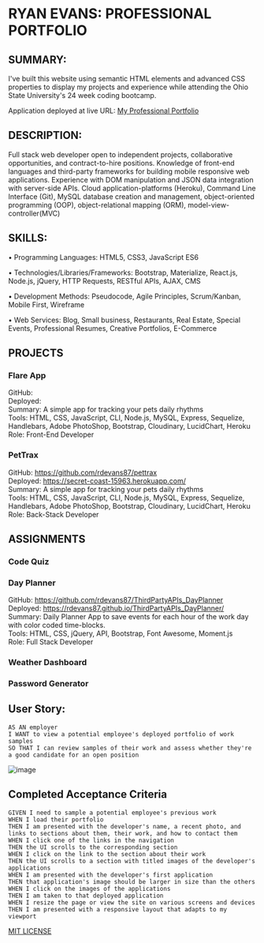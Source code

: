 # RYAN EVANS: PROFESSIONAL PORTFOLIO 

## SUMMARY:

I've built this website using semantic HTML elements and advanced CSS properties to display my projects and experience while attending the Ohio State University's 24 week coding bootcamp. 

Application deployed at live URL: [My Professional Portfolio](https://rdevans87.github.io/RyanEvans_ProfessionalPortfolio/)

## DESCRIPTION:

Full stack web developer open to independent projects, collaborative opportunities, and contract-to-hire positions. Knowledge of front-end languages and third-party frameworks for building mobile responsive web applications. Experience with DOM manipulation and JSON data integration with server-side APIs. Cloud application-platforms (Heroku), Command Line Interface (Git), MySQL database creation and management, object-oriented programming (OOP), object-relational mapping (ORM), model-view-controller(MVC)

## SKILLS: 

• Programming Languages: HTML5, CSS3, JavaScript ES6

• Technologies/Libraries/Frameworks: Bootstrap, Materialize, React.js, Node.js, jQuery, HTTP
Requests, RESTful APIs, AJAX, CMS

• Development Methods: Pseudocode, Agile Principles, Scrum/Kanban, Mobile First, Wireframe

• Web Services: Blog, Small business, Restaurants, Real Estate, Special Events, Professional
Resumes, Creative Portfolios, E-Commerce

## PROJECTS

### Flare App <br>
GitHub: <br>
Deployed:<br>
Summary:  A simple app for tracking your pets daily rhythms<br>
Tools: HTML, CSS, JavaScript, CLI, Node.js, MySQL, Express, Sequelize, Handlebars, Adobe PhotoShop, Bootstrap, Cloudinary, LucidChart, Heroku<br>
Role: Front-End Developer<br>

### PetTrax <br>
GitHub: https://github.com/rdevans87/pettrax<br>
Deployed: https://secret-coast-15963.herokuapp.com/<br>
Summary:  A simple app for tracking your pets daily rhythms<br>
Tools: HTML, CSS, JavaScript, CLI, Node.js, MySQL, Express, Sequelize, Handlebars, Adobe PhotoShop, Bootstrap, Cloudinary, LucidChart, Heroku<br>
Role: Back-Stack Developer<br>

## ASSIGNMENTS

### Code Quiz

### Day Planner 
GitHub: https://github.com/rdevans87/ThirdPartyAPIs_DayPlanner<br>
Deployed: https://rdevans87.github.io/ThirdPartyAPIs_DayPlanner/<br>
Summary: Daily Planner App to save events for each hour of the work day with color coded time-blocks.<br>
Tools: HTML, CSS, jQuery, API, Bootstrap, Font Awesome, Moment.js<br>
Role: Full Stack Developer<br>


### Weather Dashboard

### Password Generator 






## User Story:

```
AS AN employer
I WANT to view a potential employee's deployed portfolio of work samples
SO THAT I can review samples of their work and assess whether they're a good candidate for an open position

```

![image](https://user-images.githubusercontent.com/74195719/111891376-03326c00-89c9-11eb-8679-3d9152e4d7ec.png)



## Completed Acceptance Criteria

```
GIVEN I need to sample a potential employee's previous work
WHEN I load their portfolio
THEN I am presented with the developer's name, a recent photo, and links to sections about them, their work, and how to contact them
WHEN I click one of the links in the navigation
THEN the UI scrolls to the corresponding section
WHEN I click on the link to the section about their work
THEN the UI scrolls to a section with titled images of the developer's applications
WHEN I am presented with the developer's first application
THEN that application's image should be larger in size than the others
WHEN I click on the images of the applications
THEN I am taken to that deployed application
WHEN I resize the page or view the site on various screens and devices
THEN I am presented with a responsive layout that adapts to my viewport

```


[MIT LICENSE](/Users/ryanevans/LICENSE.txt)

